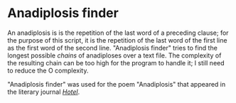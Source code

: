 # Anadiplosis finder

An anadiplosis is is the repetition of the last word of a preceding clause; for the purpose of this script, it is the repetition of the last word of the first line as the first word of the second line. 
"Anadiplosis finder" tries to find the longest possible _chains_ of anadiploses over a text file. 
The complexity of the resulting chain can be too high for the program to handle it; I still need to reduce the O complexity. 

"Anadiplosis finder" was used for the poem "Anadiplosis" that appeared in the literary journal _[Hotel](https://partisanhotel.co.uk/Hannes-Bajohr)_.
